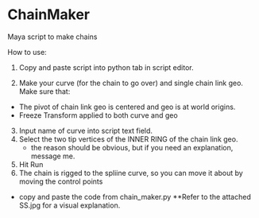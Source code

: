# ChainMaker
Maya script to make chains


How to use:

1. Copy and paste script into python tab in script editor.

2. Make your curve (for the chain to go over) and single chain link geo. Make sure that:
  - The pivot of chain link geo is centered and geo is at world origins.
  - Freeze Transform applied to both curve and geo
   
3. Input name of curve into script text field.
4. Select the two tip vertices of the INNER RING of the chain link geo.
    - the reason should be obvious, but if you need an explanation, message me.
5. Hit Run
6. The chain is rigged to the spliine curve, so you can move it about by moving the control points


* copy and paste the code from chain_maker.py
**Refer to the attached SS.jpg for a visual explanation.
